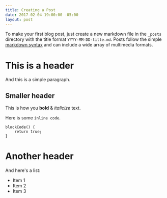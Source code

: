 ```yaml
---
title: Creating a Post
date: 2017-02-04 19:00:00 -05:00
layout: post
---
```


To make your first blog post, just create a new markdown file in the `_posts` directory with the title format `YYYY-MM-DD-title.md`. Posts follow the simple [markdown syntax](https://github.com/adam-p/markdown-here/wiki/Markdown-Cheatsheet) and can include a wide array of multimedia formats.

# This is a header

And this is a simple paragraph.

## Smaller header

This is how you **bold** & *italicize* text.

Here is some `inline code`.

```
blockCode() {
	return true;
}
```

# Another header

And here's a list:

* Item 1
* Item 2
* Item 3
